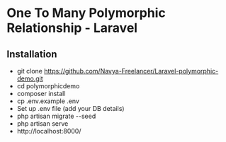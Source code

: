 <h1>One To Many Polymorphic Relationship - Laravel</h1>

## Installation
- git clone https://github.com/Navya-Freelancer/Laravel-polymorphic-demo.git
- cd polymorphicdemo
- composer install
- cp .env.example .env
- Set up .env file (add your DB details)
- php artisan migrate --seed
- php artisan serve
- http://localhost:8000/
